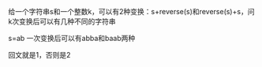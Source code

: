 给一个字符串s和一个整数k，可以有2种变换：s+reverse(s)和reverse(s)+s，问k次变换后可以有几种不同的字符串

s=ab 一次变换后可以有abba和baab两种

回文就是1，否则是2


```cpp

```
